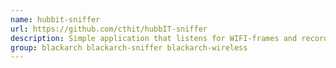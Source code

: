 ```yaml
---
name: hubbit-sniffer
url: https://github.com/cthit/hubbIT-sniffer
description: Simple application that listens for WIFI-frames and records the mac-address of the sender and posts them to a REST-api.
group: blackarch blackarch-sniffer blackarch-wireless
---
```

